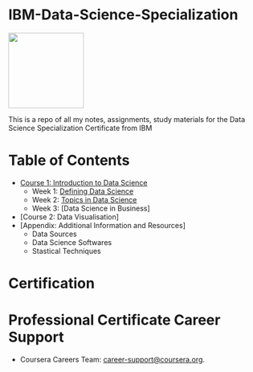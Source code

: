# IBM-Data-Science-Specialization
<img src="https://www.freepnglogos.com/uploads/ibm-logo-png/ibm-logo-png-transparent-svg-vector-bie-supply-3.png" width=150>

This is a repo of all my notes, assignments, study materials for the Data Science Specialization Certificate from IBM 

# Table of Contents
- [Course 1: Introduction to Data Science]()
    * Week 1: [Defining Data Science](https://github.com/Its-Jin/IBM-Data-Science-Specialization/tree/main/Week%201%20-%20Defining%20Data%20Science)
    * Week 2: [Topics in Data Science](https://github.com/Its-Jin/IBM-Data-Science-Specialization/tree/main/Week%202%20-%20Data%20Science%20Topics)
    * Week 3: [Data Science in Business]
- [Course 2: Data Visualisation]
- [Appendix: Additional Information and Resources]
    * Data Sources
    * Data Science Softwares
    * Stastical Techniques



# Certification 



# Professional Certificate Career Support 
-  Coursera Careers Team: career-support@coursera.org.
